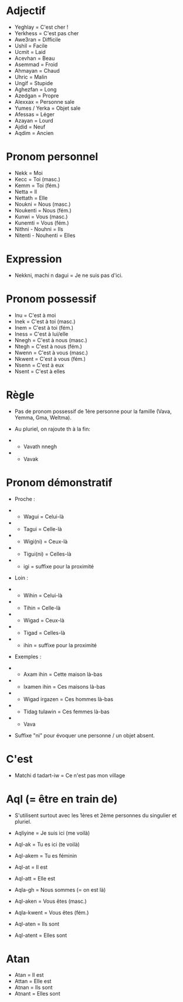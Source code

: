 # Adjectif

- Yeghlay = C'est cher !
- Yerkhess = C'est pas cher
- Awe3ran = Difficile
- Ushil = Facile
- Ucmit = Laid
- Acevhan = Beau
- Asemmad = Froid
- Ahmayan = Chaud
- Uhric = Malin
- Ungif = Stupide
- Aghezfan = Long
- Azedgan = Propre
- Alexxax = Personne sale
- Yumes / Yerka = Objet sale
- Afessas = Léger
- Azayan = Lourd
- Ajdid = Neuf
- Aqdim = Ancien

# Pronom personnel

- Nekk = Moi
- Kecc = Toi (masc.)
- Kemm = Toi (fém.)
- Netta = Il
- Nettath = Elle
- Noukni = Nous (masc.)
- Noukenti = Nous (fém.)
- Kunwi = Vous (masc.)
- Kunemti = Vous (fém.)
- Nithni - Nouhni = Ils
- Nitenti - Nouhenti = Elles

# Expression

- Nekkni, machi n dagui = Je ne suis pas d'ici.

# Pronom possessif

- Inu = C'est à moi
- Inek = C'est à toi (masc.)
- Inem = C'est à toi (fém.)
- Iness = C'est à lui/elle
- Nnegh = C'est à nous (masc.)
- Ntegh = C'est à nous (fém.)
- Nwenn = C'est à vous (masc.)
- Nkwent = C'est à vous (fém.)
- Nsenn = C'est à eux
- Nsent = C'est à elles

# Règle

- Pas de pronom possessif de 1ère personne pour la famille (Vava, Yemma, Gma, Weltma).
- Au pluriel, on rajoute th à la fin:

- - Vavath nnegh
- - Vavak

# Pronom démonstratif

- Proche :

- - Wagui = Celui-là
- - Tagui = Celle-là
- - Wigi(ni) = Ceux-là
- - Tigui(ni) = Celles-là
- - igi = suffixe pour la proximité

- Loin :

- - Wihin = Celui-là
- - Tihin = Celle-là
- - Wigad = Ceux-là
- - Tigad = Celles-là
- - ihin = suffixe pour la proximité

- Exemples :

- - Axam ihin = Cette maison là-bas
- - Ixamen ihin = Ces maisons là-bas
- - Wigad irgazen = Ces hommes là-bas
- - Tidag tulawin = Ces femmes là-bas
- - Vava

- Suffixe "ni" pour évoquer une personne / un objet absent.

# C'est

- Matchi d tadart-iw = Ce n'est pas mon village

# Aql (= être en train de)

- S'utilisent surtout avec les 1ères et 2ème personnes du singulier et pluriel.

- Aqliyine = Je suis ici (me voilà)
- Aql-ak = Tu es ici (te voilà)
- Aql-akem = Tu es féminin
- Aql-at = Il est
- Aql-att = Elle est
- Aqla-gh = Nous sommes (= on est là)
- Aql-aken = Vous êtes (masc.)
- Aqla-kwent = Vous êtes (fém.)
- Aql-aten = Ils sont
- Aql-atent = Elles sont

# Atan

- Atan = Il est
- Attan = Elle est
- Atnan = Ils sont
- Atnant = Elles sont

